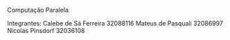 Computação Paralela

Integrantes:
Calebe de Sá Ferreira 32088116
Mateus de Pasquali 32086997
Nicolas Pinsdorf 32036108
